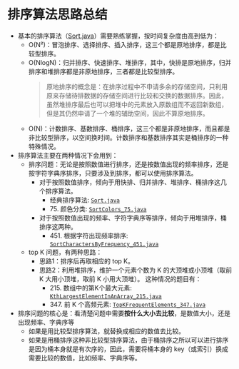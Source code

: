 # 排序算法思路总结

- 基本的排序算法（[Sort.java](Sort.java)）需要熟练掌握，按时间复杂度由高到低为：
    - O(N²)：冒泡排序、选择排序、插入排序，这三个都是原地排序，都是比较型排序。
    - O(NlogN)：归并排序、快速排序、堆排序，其中，快排是原地排序，归并排序和堆排序都是非原地排序，三者都是比较型排序。
        > 原地排序的概念是：在排序过程中不申请多余的存储空间，只利用原来存储待排数据的存储空间进行比较和交换的数据排序。因此，虽然堆排序最后也可以把堆中的元素放入原数组而不返回新数组，但是其仍然申请了一个堆的辅助空间，因此不算原地排序。
    - O(N)：计数排序、基数排序、桶排序，这三个都是非原地排序，而且都是非比较型排序，以空间换时间。计数排序和基数排序其实是桶排序的一种特殊情况。
- 排序算法主要在两种情况下会用到：
    - 排序问题：无论是按照数值进行排序，还是按数值出现的频率排序，还是按字符字典序排序，只要涉及到排序，都可以使用排序算法。
        - 对于按照数值排序，倾向于用快排、归并排序、堆排序、桶排序这几个排序算法。
            - 经典排序算法: [`Sort.java`](Sort.java)
            - 75\. 颜色分类: [`SortColors_75.java`](SortColors_75.java)
        - 对于按照数值出现的频率、字符字典序等排序，倾向于用堆排序，桶排序这两种。
            - 451\. 根据字符出现频率排序: [`SortCharactersByFrequency_451.java`](SortCharactersByFrequency_451.java)
    - top K 问题，有两种思路：
        - 思路1：排序后再取相应的 top K。
        - 思路2：利用堆排序，维护一个元素个数为 K 的大顶堆或小顶堆（取前 K 大用小顶堆，取前 K 小用大顶堆）。
        这种情况的题目有：
            - 215\. 数组中的第K个最大元素: [`KthLargestElementInAnArray_215.java`](KthLargestElementInAnArray_215.java)
            - 347\. 前 K 个高频元素: [`TopKFrequentElements_347.java`](TopKFrequentElements_347.java)
- 排序问题的核心是：看清楚问题中需要**按什么大小去比较**，是数值大小，还是出现频率、字典序等
    - 如果是用比较型排序算法，就替换成相应的数值去比较。
    - 如果是用桶排序这种非比较型排序算法，由于桶排序之所以可以进行排序是因为桶本身就是有次序的，因此，需要将桶本身的 key（或索引）换成需要比较的数值，比如频率、字典序等。
